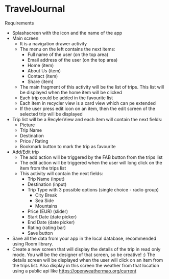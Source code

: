 # TravelJournal
Requirements
+ Splashscreen with the icon and the name of the app
+ Main screen
  - It is a navigation drawer activity
  - The menu on the left contains the next items:
    - Full name of the user (on the top area)
    - Email address of the user (on the top area)
    - Home (item)
    - About Us (item)
    - Contact (item)
    - Share (item)
  - The main fragment of this activity will be the list of trips. This list will be displayed when the home item will be clicked
  - Each trip could be added in the favourite list
  - Each item in recycler view is a card view which can pe extended
  - If the user press edit icon on an item, then the edit screen of the selected trip will be displayed
+ Trip list will be a RecylerView and each item will contain the next fields:
  - Picture
  - Trip Name
  - Destination
  - Price / Rating
  - Bookmark button to mark the trip as favourite
+ Add/Edit trip
  - The add action will be triggered by the FAB button from the trips list
  - The edit action will be triggered when the user will long click on the item from the trips list
  - This activity will contain the next fields:
    - Trip Name (input)
    - Destination (input)
    - Trip Type with 3 possible options (single choice - radio group)
      - City Break
      - Sea Side
      - Mountains
    - Price (EUR) (slider)
    - Start Date (date picker)
    - End Date (date picker)
    - Rating (rating bar)
    - Save button
+ Save all the data from your app in the local database, recommended using Room library.
+ Create a new screen that will display the details of the trip in read only mode. You will be the designer of that screen, so be creative! :) The details screen will be displayed when the user will click on an item from the trips list. Also display in this screen the weather from that location using a public api like https://openweathermao.org/current
